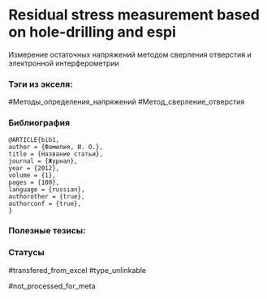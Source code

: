 # Residual stress measurement based on hole-drilling and espi

Измерение остаточных напряжений методом сверления отверстия и электронной интерферометрии

### Тэги из экселя:
#Методы_определения_напряжений 
#Метод_сверление_отверстия

### Библиография
```
@ARTICLE{bib1,
author = {Фамилия, И. О.},
title = {Название статьи},
journal = {Журнал},
year = {2012},
volume = {1},
pages = {100},
language = {russian},
authorother = {true},
authorconf = {true},
}
```

### Полезные тезисы:

### Статусы
#transfered_from_excel 
#type_unlinkable 

#not_processed_for_meta